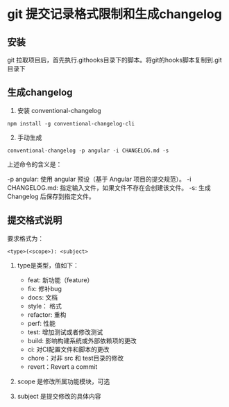 # git 提交记录格式限制和生成changelog

## 安装

git 拉取项目后，首先执行.githooks目录下的脚本。将git的hooks脚本复制到.git目录下

## 生成changelog

1. 安装 conventional-changelog

```
npm install -g conventional-changelog-cli
```

2. 手动生成

```
conventional-changelog -p angular -i CHANGELOG.md -s
```

上述命令的含义是：

-p angular: 使用 angular 预设（基于 Angular 项目的提交规范）。
-i CHANGELOG.md: 指定输入文件，如果文件不存在会创建该文件。
-s: 生成 Changelog 后保存到指定文件。

## 提交格式说明

要求格式为：

```
<type>(<scope>): <subject>
```

1. type是类型，值如下：

   - feat: 新功能（feature）
   - fix: 修补bug
   - docs: 文档
   - style： 格式
   - refactor: 重构
   - perf: 性能
   - test: 增加测试或者修改测试
   - build: 影响构建系统或外部依赖项的更改
   - ci: 对CI配置文件和脚本的更改
   - chore：对非 src 和 test目录的修改
   - revert：Revert a commit

2. scope 是修改所属功能模块，可选
3. subject 是提交修改的具体内容